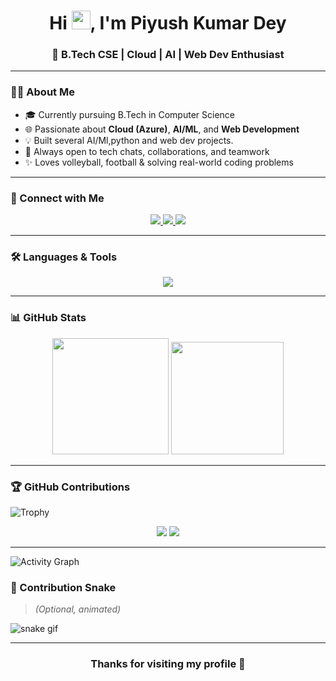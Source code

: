 <h1 align="center">
  Hi <img src="https://media.giphy.com/media/hvRJCLFzcasrR4ia7z/giphy.gif" width="30px"/>, I'm Piyush Kumar Dey
</h1>
<h3 align="center">🚀 B.Tech CSE | Cloud | AI | Web Dev Enthusiast</h3>

---

### 👨‍💻 About Me

- 🎓 Currently pursuing B.Tech in Computer Science
- 🌐 Passionate about **Cloud (Azure)**, **AI/ML**, and **Web Development**
- 💡 Built several AI/Ml,python and web dev projects.
- 💬 Always open to tech chats, collaborations, and teamwork
- ✨ Loves volleyball, football & solving real-world coding problems

---

### 🔗 Connect with Me

<p align="center">
  <a href="https://www.linkedin.com/in/piyush-kumar-dey-291b19342/">
    <img src="https://img.shields.io/badge/LinkedIn-blue?style=for-the-badge&logo=linkedin&logoColor=white" />
  </a>
  <a href="mailto:deypiyushkumar12121@gmail.com">
    <img src="https://img.shields.io/badge/Gmail-D14836?style=for-the-badge&logo=gmail&logoColor=white" />
  </a>
  <a href="https://github.com/piyushkumar030">
    <img src="https://img.shields.io/badge/GitHub-black?style=for-the-badge&logo=github&logoColor=white" />
  </a>
</p>

---

### 🛠️ Languages & Tools

<div align="center">
  <img src="https://skillicons.dev/icons?i=c,cpp,py,java,html,css,javascript,bootstrap,tailwind,nodejs,react,kotlin,mongodb,mysql,php,azure,git,bash,vscode,linux" />
</div>

---

### 📊 GitHub Stats

<div align="center">
  <img src="https://github-readme-stats.vercel.app/api?username=piyushkumar030&show_icons=true&theme=radical" height="186"/>
  <img src="https://github-readme-streak-stats.herokuapp.com/?user=piyushkumar030&theme=radical" height="180"/>
</div>

---


### 🏆 GitHub Contributions

![Trophy](https://github-profile-trophy.vercel.app/?username=piyushkumar030&theme=dracula)

<div align="center">
  <img src="https://github-profile-summary-cards.vercel.app/api/cards/repos-per-language?username=piyushkumar030&theme=radical" />
  <img src="https://github-profile-summary-cards.vercel.app/api/cards/most-commit-language?username=piyushkumar030&theme=radical" />
</div>


---
![Activity Graph](https://github-readme-activity-graph.vercel.app/graph?username=piyushkumar030&theme=light)

### 🐍 Contribution Snake

> _(Optional, animated)_

![snake gif](https://raw.githubusercontent.com/piyushkumar030/piyushkumar030/output/github-contribution-grid-snake.svg)

---

<h3 align="center">Thanks for visiting my profile 🙌</h3>

